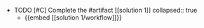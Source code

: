   - TODO [#C] Complete the #artifact [[solution 1]]
    collapsed:: true
    - {{embed [[solution 1/workflow]]}}


